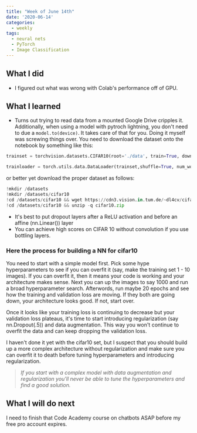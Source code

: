```yaml
---
title: "Week of June 14th"
date: '2020-06-14'
categories:
  - weekly
tags:
  - neural nets
  - PyTorch
  - Image Classification
---
```


## What I did

- I figured out what was wrong with Colab's performance off of GPU.

## What I learned

- Turns out trying to read data from a mounted Google Drive cripples it. Additionally, when using a model with pytroch lightning, you don't need to due a ```model.to(device)```. It takes care of that for you. Doing it myself was screwing things over. You need to download the dataset onto the notebook by something like this:

```python
trainset = torchvision.datasets.CIFAR10(root='./data', train=True, download=True, transform=my_transform)

trainloader = torch.utils.data.DataLoader(trainset,shuffle=True, num_workers=2)
```

or better yet download the proper dataset as follows:

```python
!mkdir /datasets
!mkdir /datasets/cifar10
!cd /datasets/cifar10 && wget https://cdn3.vision.in.tum.de/~dl4cv/cifar10.zip --no-check-certificate
!cd /datasets/cifar10 && unzip -q cifar10.zip
```

- It's best to put dropout layers after a ReLU activation and before an affine (nn.Linear()) layer
- You can achieve high scores on CIFAR 10 without convolution if you use bottling layers.

### Here the process for building a NN for cifar10

You need to start with a simple model first. Pick some hype
hyperparameters to see if you can overfit it (say, make the training set 1 - 10 images). If you can overfit it, then it means your code is working and your architecture makes sense. Next you can up the images to say 1000 and run a broad hyperparameter search. Afterwords, run maybe 20 epochs and see how the training and validation loss are moving. If they both are going down, your architecture looks good. If not, start over.

Once it looks like your training loss is continuing to decrease but your validation loss plateaus, it's time to start introducing regularization (say nn.Dropout(.5)) and data augmentation. This way you won't continue to overfit the data and can keep dropping the validation loss.

I haven't done it yet with the cifar10 set, but I suspect that you should build up a more complex architecture without regularization and make sure you can overfit it to death before tuning hyperparameters and introducing regularization.

>*If you start with a complex model with data augmentation and regularization you'll never be able to tune the hyperparameters and find a good solution.*

## What I will do next

I need to finish that Code Academy course on chatbots ASAP before my free pro account expires.
